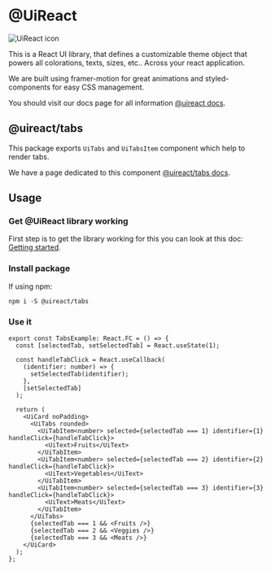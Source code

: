 # @UiReact
![UiReact icon](https://www.uireact.io/_next/static/media/sunglasses_cat.a5f3369a.gif)

This is a React UI library, that defines a customizable theme object that powers all colorations, texts, sizes, etc.. Across your react application.

We are built using framer-motion for great animations and styled-components for easy CSS management.

You should visit our docs page for all information [@uireact docs](https://uireact.io).

## @uireact/tabs

This package exports `UiTabs` and `UiTabsItem` component which help to render tabs.

We have a page dedicated to this component [@uireact/tabs docs](https://www.uireact.io/docs/tabs).

## Usage

### Get @UiReact library working

First step is to get the library working for this you can look at this doc: [Getting started](https://www.uireact.io/docs).

### Install package

If using npm:

```
npm i -S @uireact/tabs
```

### Use it

```tsx
export const TabsExample: React.FC = () => {
  const [selectedTab, setSelectedTab] = React.useState(1);

  const handleTabClick = React.useCallback(
    (identifier: number) => {
      setSelectedTab(identifier);
    },
    [setSelectedTab]
  );

  return (
    <UiCard noPadding>
      <UiTabs rounded>
        <UiTabItem<number> selected={selectedTab === 1} identifier={1} handleClick={handleTabClick}>
          <UiText>Fruits</UiText>
        </UiTabItem>
        <UiTabItem<number> selected={selectedTab === 2} identifier={2} handleClick={handleTabClick}>
          <UiText>Vegetables</UiText>
        </UiTabItem>
        <UiTabItem<number> selected={selectedTab === 3} identifier={3} handleClick={handleTabClick}>
          <UiText>Meats</UiText>
        </UiTabItem>
      </UiTabs>
      {selectedTab === 1 && <Fruits />}
      {selectedTab === 2 && <Veggies />}
      {selectedTab === 3 && <Meats />}
    </UiCard>
  );
};
```
